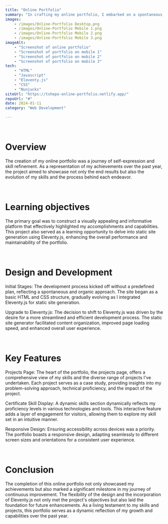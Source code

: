 ```yaml
---
title: "Online Portfolio"
summary: "In crafting my online portfolio, I embarked on a spontaneous journey, evolving from a simple HTML and CSS structure to a dynamic showcase powered by Eleventy.js. This transition enhanced performance and organization. The portfolio's key features include an in-depth projects page with case studies, a dynamic skills display, and a responsive design. Through this project, I not only highlighted my achievements but embraced a continuous learning process, culminating in a versatile and visually engaging representation of my skills and projects."
images: 
    - /images/Online-Portfolio Desktop.png
    - /images/Online-Portfolio Mobile 1.png
    - /images/Online-Portfolio Mobile 2.png
    - /images/Online-Portfolio Mobile 3.png
imageAlt:
    - "Screenshot of online portfolio"
    - "Screenshot of portfolio on mobile 1"
    - "Screenshot of portfolio on mobile 2"
    - "Screenshot of portfolio on mobile 3"
tech: 
    - "HTML"
    - "Javascript"
    - "Eleventy.js"
    - "CSS"
    - "Nunjucks"
siteUrl: "https://tshepo-online-portfolio.netlify.app/"
repoUrl: "#"
date: 2024-01-11
category: "Web Development"

---
```

<br>
<h1>Overview</h1>
<p> The creation of my online portfolio was a journey of self-expression and skill refinement. As a representation of my achievements over the past year, the project aimed to showcase not only the end results but also the evolution of my skills and the process behind each endeavor.</p>
<br>
<h1> Learning <span>objectives</span></h1>
<p>The primary goal was to construct a visually appealing and informative platform that effectively highlighted my accomplishments and capabilities. This project also served as a learning opportunity to delve into static site generation using Eleventy.js, enhancing the overall performance and maintainability of the portfolio.
</p>
<br>
<h1> Design and <span>Development</span></h1>
<p>Initial Stages:
The development process kicked off without a predefined plan, reflecting a spontaneous and organic approach. The site began as a basic HTML and CSS structure, gradually evolving as I integrated Eleventy.js for static site generation.

Upgrade to Eleventy.js:
The decision to shift to Eleventy.js was driven by the desire for a more streamlined and efficient development process. The static site generator facilitated content organization, improved page loading speed, and enhanced overall user experience.</p>
<br>
<h1>Key <span>Features</span></h1>
<p>Projects Page:
The heart of the portfolio, the projects page, offers a comprehensive view of my skills and the diverse range of projects I've undertaken. Each project serves as a case study, providing insights into my problem-solving approach, technical proficiency, and the impact of the project.

Certificate Skill Display:
A dynamic skills section dynamically reflects my proficiency levels in various technologies and tools. This interactive feature adds a layer of engagement for visitors, allowing them to explore my skill set in an intuitive manner.

Responsive Design:
Ensuring accessibility across devices was a priority. The portfolio boasts a responsive design, adapting seamlessly to different screen sizes and orientations for a consistent user experience. </p>
<br>
<h1>Conclusion</h1>
<p>The completion of this online portfolio not only showcased my achievements but also marked a significant milestone in my journey of continuous improvement. The flexibility of the design and the incorporation of Eleventy.js not only met the project's objectives but also laid the foundation for future enhancements. As a living testament to my skills and projects, this portfolio serves as a dynamic reflection of my growth and capabilities over the past year.</p>
<br>